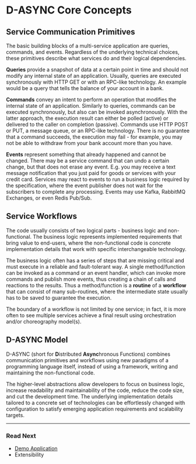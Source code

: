 # D-ASYNC Core Concepts

## Service Communication Primitives
The basic building blocks of a multi-service application are queries, commands, and events. Regardless of the underlying technical choices, these primitives describe what services do and their logical dependencies.

__Queries__ provide a snapshot of data at a certain point in time and should not modify any internal state of an application. Usually, queries are executed synchronously with HTTP GET or with an RPC-like technology. An example would be a query that tells the balance of your account in a bank.

__Commands__ convey an intent to perform an operation that modifies the internal state of an application. Similarly to queries, commands can be executed synchronously, but also can be invoked asynchronously. With the latter approach, the execution result can either be polled (active) or delivered to the caller on completion (passive). Commands use HTTP POST or PUT, a message queue, or an RPC-like technology. There is no guarantee that a command succeeds, the execution may fail - for example, you may not be able to withdraw from your bank account more than you have.

__Events__ represent something that already happened and cannot be changed. There may be a service command that can undo a certain change, but that does not erase any event. E.g. you may receive a text message notification that you just paid for goods or services with your credit card. Services may react to events to run a business logic required by the specification, where the event publisher does not wait for the subscribers to complete any processing. Events may use Kafka, RabbitMQ Exchanges, or even Redis Pub/Sub.

## Service Workflows

The code usually consists of two logical parts - business logic and non-functional. The business logic represents implemented requirements that bring value to end-users, where the non-functional code is concrete implementation details that work with specific interchangeable technology.

The business logic often has a series of steps that are missing critical and must execute in a reliable and fault-tolerant way. A single method/function can be invoked as a command or an event handler, which can invoke more commands and publish more events, thus creating a chain of calls and reactions to the results. Thus a method/function is a __routine__ of a __workflow__ that can consist of many sub-routines, where the intermediate state usually has to be saved to guarantee the execution.

The boundary of a workflow is not limited by one service; in fact, it is more often to see multiple services achieve a final result using orchestration and/or choreography model(s).

## D-ASYNC Model
D-ASYNC (short for **D**istributed **Async**hronous Functions) combines  communication primitives and workflows using new paradigms of a programming language itself, instead of using a framework, writing and maintaining the non-functional code.

The higher-level abstractions allow developers to focus on business logic, increase readability and maintainability of the code, reduce the code size, and cut the development time. The underlying implementation details tailored to a concrete set of technologies can be effortlessly changed with configuration to satisfy emerging application requirements and scalability targets.

----
### Read Next
- [Demo Application](../examples/AspNetCoreDocker/README.md)
- Extensibility
